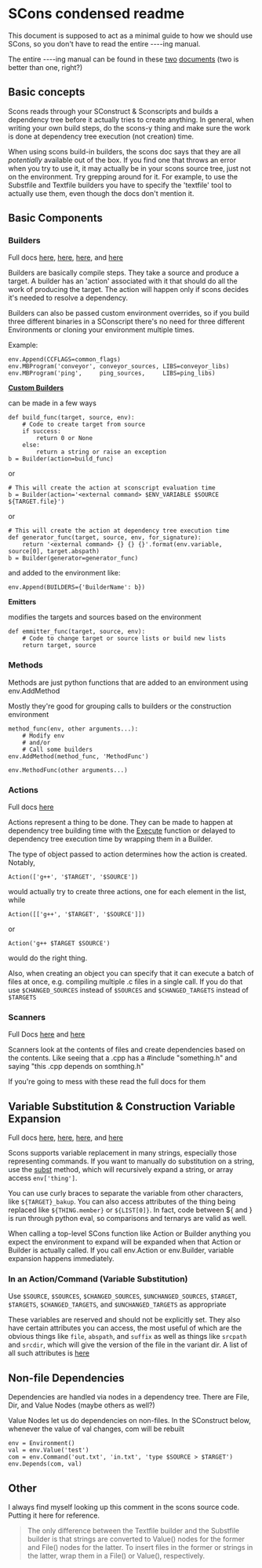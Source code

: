 # SCons condensed readme

This document is supposed to act as a minimal guide to how we should use SCons, so you don't have to read the entire ----ing manual.

The entire ----ing manual can be found in these [two](http://www.scons.org/doc/HTML/scons-man.html) [documents](http://www.scons.org/doc/2.3.0/HTML/scons-user/index.html) (two is better than one, right?)


## Basic concepts

Scons reads through your SConstruct & Sconscripts and builds a dependency tree before it actually tries to create anything. In general, when writing your own build steps, do the scons-y thing and make sure the work is done at dependency tree execution (not creation) time.

When using scons build-in builders, the scons doc says that they are all *potentially* available out of the box. If you find one that throws an error when you try to use it, it may actually be in your scons source tree, just not on the environment. Try grepping around for it. For example, to use the Substfile and Textfile builders you have to specify the 'textfile' tool to actually use them, even though the docs don't mention it.

## Basic Components

### Builders

Full docs [here][Builder Methods], [here][Builder Objects], [here][Command], and [here][Writing Your Own Builders]

Builders are basically compile steps. They take a source and produce a target. A builder has an 'action' associated with it that should do all the work of producing the target. The action will happen only if scons decides it's needed to resolve a dependency.

Builders can also be passed custom environment overrides, so if you build three different binaries in a SConscript there's no need for three different Environments or cloning your environment multiple times.

Example:

    env.Append(CCFLAGS=common_flags)
    env.MBProgram('conveyor', conveyor_sources, LIBS=conveyor_libs)
    env.MBProgram('ping',     ping_sources,     LIBS=ping_libs)

**[Custom Builders][Writing Your Own Builders]**

can be made in a few ways

    def build_func(target, source, env):
        # Code to create target from source
        if success:
            return 0 or None
        else:
            return a string or raise an exception
    b = Builder(action=build_func)

or

    # This will create the action at sconscript evaluation time
    b = Builder(action='<external command> $ENV_VARIABLE $SOURCE ${TARGET.file}')

or

    # This will create the action at dependency tree execution time
    def generator_func(target, source, env, for_signature):
        return '<external command> {} {} {}'.format(env.variable, source[0], target.abspath)
    b = Builder(generator=generator_func)

and added to the environment like:

    env.Append(BUILDERS={'BuilderName': b})

**Emitters**

modifies the targets and sources based on the environment

    def emmitter_func(target, source, env):
        # Code to change target or source lists or build new lists
        return target, source


### Methods

Methods are just python functions that are added to an environment using env.AddMethod

Mostly they're good for grouping calls to builders or the construction environment

    method_func(env, other arguments...):
        # Modify env
        # and/or
        # Call some builders
    env.AddMethod(method_func, 'MethodFunc')

    env.MethodFunc(other arguments...)


### Actions

Full docs [here][Action Objects]

Actions represent a thing to be done. They can be made to happen at dependency tree building time with the [Execute] function or delayed to dependency tree execution time by wrapping them in a Builder.

The type of object passed to action determines how the action is created. Notably,

    Action(['g++', '$TARGET', '$SOURCE'])

would actually try to create three actions, one for each element in the list, while

    Action([['g++', '$TARGET', '$SOURCE']])

or

    Action('g++ $TARGET $SOURCE')

would do the right thing.

Also, when creating an object you can specify that it can execute a batch of files at once, e.g. compiling multiple .c files in a single call. If you do that use `$CHANGED_SOURCES` instead of `$SOURCES` and `$CHANGED_TARGETS` instead of `$TARGETS`

### Scanners

Full Docs [here][Scanner Objects] and [here][Writing Scanners]

Scanners look at the contents of files and create dependencies based on the contents. Like seeing that a .cpp has a #include "something.h" and saying "this .cpp depends on somthing.h"

If you're going to mess with these read the full docs for them

## Variable Substitution & Construction Variable Expansion

Full docs [here][Construction Variables], [here][Construction Environments], [here][Variable Substitution], and [here][Python Code Substitution]

Scons supports variable replacement in many strings, especially those representing commands. If you want to manually do substitution on a string, use the [subst] method, which will recursively expand a string, or array access `env['thing']`.

You can use curly braces to separate the variable from other characters, like `${TARGET}_bakup`. You can also access attributes of the thing being replaced like `${THING.member}` or `${LIST[0]}`. In fact, code between ${ and } is run through python eval, so comparisons and ternarys are valid as well.

When calling a top-level SCons function like Action or Builder anything you expect the environment to expand will be expanded when that Action or Builder is actually called. If you call env.Action or env.Builder, variable expansion happens immediately.

### In an Action/Command (Variable Substitution)

Use `$SOURCE`, `$SOURCES`, `$CHANGED_SOURCES`, `$UNCHANGED_SOURCES`, `$TARGET`, `$TARGETS`, `$CHANGED_TARGETS`, and `$UNCHANGED_TARGETS` as appropriate

These variables are reserved and should not be explicitly set. They also have certain attributes you can access, the most useful of which are the obvious things like `file`, `abspath`, and `suffix` as well as things like `srcpath` and `srcdir`, which will give the version of the file in the variant dir. A list of all such attributes is [here][Variable Substitution]

## Non-file Dependencies

Dependencies are handled via nodes in a dependency tree. There are File, Dir, and Value Nodes (maybe others as well?)

Value Nodes let us do dependencies on non-files. In the SConstruct below, whenever the value of val changes, com will be rebuilt

    env = Environment()
    val = env.Value('test')
    com = env.Command('out.txt', 'in.txt', 'type $SOURCE > $TARGET')
    env.Depends(com, val)

## Other

I always find myself looking up this comment in the scons source code. Putting it here for reference.

> The only difference between the Textfile builder and the Substfile builder is that strings are converted to Value() nodes for the former and File() nodes for the latter.  To insert files in the former or strings in the latter, wrap them in a File() or Value(), respectively.

[Action Objects]: http://www.scons.org/doc/HTML/scons-man.html#lbAQ
[Builder Methods]: http://www.scons.org/doc/HTML/scons-man.html#lbAH
[Builder Objects]: http://www.scons.org/doc/HTML/scons-man.html#lbAP
[Writing Your Own Builders]: http://www.scons.org/doc/2.3.0/HTML/scons-user/c3621.html
[Command]: http://www.scons.org/doc/2.3.0/HTML/scons-user/c3895.html
[Construction Environments]: http://www.scons.org/doc/2.3.0/HTML/scons-user/x1444.html
[Construction Variables]: http://www.scons.org/doc/HTML/scons-man.html#lbAK
[Variable Substitution]: http://www.scons.org/doc/HTML/scons-man.html#lbAS
[Python Code Substitution]: http://www.scons.org/doc/HTML/scons-man.html#lbAT
[Execute]: http://www.scons.org/doc/2.3.0/HTML/scons-user/x3095.html
[subst]: http://www.scons.org/doc/2.3.0/HTML/scons-user/x1444.html#AEN1498
[Scanner Objects]: http://www.scons.org/doc/HTML/scons-man.html#lbAU
[Writing Scanners]: http://www.scons.org/doc/2.3.0/HTML/scons-user/c3966.html
